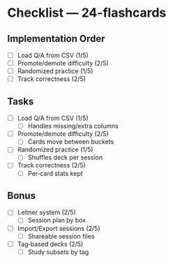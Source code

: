 # Checklist — 24-flashcards

## Implementation Order
- [ ] Load Q/A from CSV (1/5)
- [ ] Promote/demote difficulty (2/5)
- [ ] Randomized practice (1/5)
- [ ] Track correctness (2/5)

## Tasks

- [ ] Load Q/A from CSV (1/5)
  - [ ] Handles missing/extra columns

- [ ] Promote/demote difficulty (2/5)
  - [ ] Cards move between buckets

- [ ] Randomized practice (1/5)
  - [ ] Shuffles deck per session

- [ ] Track correctness (2/5)
  - [ ] Per‑card stats kept

## Bonus

- [ ] Leitner system (2/5)
  - [ ] Session plan by box

- [ ] Import/Export sessions (2/5)
  - [ ] Shareable session files

- [ ] Tag‑based decks (2/5)
  - [ ] Study subsets by tag
